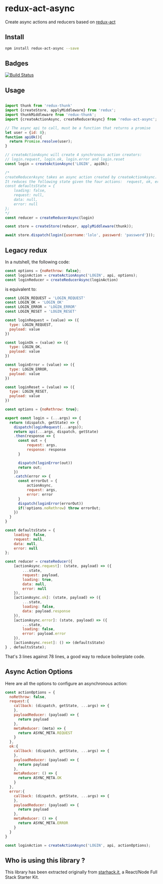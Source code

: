 # redux-act-async

Create async actions and reducers based on [redux-act](https://github.com/pauldijou/redux-act)

## Install

```bash
npm install redux-act-async --save
```

## Badges

[![Build Status](https://travis-ci.org/FredericHeem/redux-act-async.svg?branch=master)](https://travis-ci.org/FredericHeem/redux-act-async)

## Usage

```js

import thunk from 'redux-thunk'
import {createStore, applyMiddleware} from 'redux';
import thunkMiddleware from 'redux-thunk';
import {createActionAsync, createReducerAsync} from 'redux-act-async';

// The async api to call, must be a function that returns a promise
let user = {id: 8};
function apiOk(){
  return Promise.resolve(user);
}

// createActionAsync will create 4 synchronous action creators: 
// login.request, login.ok, login.error and login.reset
const login = createActionAsync('LOGIN', apiOk);

/*
createReducerAsync takes an async action created by createActionAsync.
It reduces the following state given the four actions:  request, ok, error and reset.
const defaultsState = {
    loading: false,
    request: null,
    data: null,
    error: null
};
*/
const reducer = createReducerAsync(login)

const store = createStore(reducer, applyMiddleware(thunk));

await store.dispatch(login({username:'lolo', password: 'password'}));

```

## Legacy redux

In a nutshell, the following code:

```js
const options = {noRethrow: false};
const loginAction = createActionAsync('LOGIN', api, options);
const loginReducer = createReducerAsync(loginAction)
```

is equivalent to:

```js
const LOGIN_REQUEST = 'LOGIN_REQUEST'
const LOGIN_OK = 'LOGIN_OK'
const LOGIN_ERROR = 'LOGIN_ERROR'
const LOGIN_RESET = 'LOGIN_RESET'

const loginRequest = (value) => ({
  type: LOGIN_REQUEST,
  payload: value
})

const loginOk = (value) => ({
  type: LOGIN_OK,
  payload: value
})

const loginError = (value) => ({
  type: LOGIN_ERROR,
  payload: value
})

const loginReset = (value) => ({
  type: LOGIN_RESET,
  payload: value
})

const options = {noRethrow: true};

export const login = (...args) => {
  return (dispatch, getState) => {
    dispatch(loginRequest(...args));
    return api(...args, dispatch, getState)
    .then(response => {
      const out = {
          request: args,
          response: response
      }

      dispatch(loginError(out))
      return out;
    })
    .catch(error => {
      const errorOut = {
          actionAsync,
          request: args,
          error: error
      }
      dispatch(loginError(errorOut))
      if(!options.noRethrow) throw errorOut;
    })
  }
}

const defaultsState = {
    loading: false,
    request: null,
    data: null,
    error: null
};

const reducer = createReducer({
    [actionAsync.request]: (state, payload) => ({
        ...state,
        request: payload,
        loading: true,
        data: null,
        error: null
    }),
    [actionAsync.ok]: (state, payload) => ({
        ...state,
        loading: false,
        data: payload.response
    }),
    [actionAsync.error]: (state, payload) => ({
        ...state,
        loading: false,
        error: payload.error
    }),
    [actionAsync.reset]: () => (defaultsState)
} , defaultsState);


```

That's 3 lines against 78 lines, a good way to reduce boilerplate code.

## Async Action Options

Here are all the options to configure an asynchronous action:

```javascript
const actionOptions = {
  noRethrow: false,
  request:{
    callback: (dispatch, getState, ...args) => {
    },
    payloadReducer: (payload) => {
      return payload
    },
    metaReducer: (meta) => {
      return ASYNC_META.REQUEST
    }
  },
  ok:{
    callback: (dispatch, getState, ...args) => {
    },
    payloadReducer: (payload) => {
      return payload
    },
    metaReducer: () => {
      return ASYNC_META.OK
    }
  },
  error:{
    callback: (dispatch, getState, ...args) => {
    },
    payloadReducer: (payload) => {
      return payload
    },
    metaReducer: () => {
      return ASYNC_META.ERROR
    }
  }
}

const loginAction = createActionAsync('LOGIN', api, actionOptions);

```
## Who is using this library ?

This library has been extracted originally from [starhack.it](https://github.com/FredericHeem/starhackit), a React/Node Full Stack Starter Kit.
